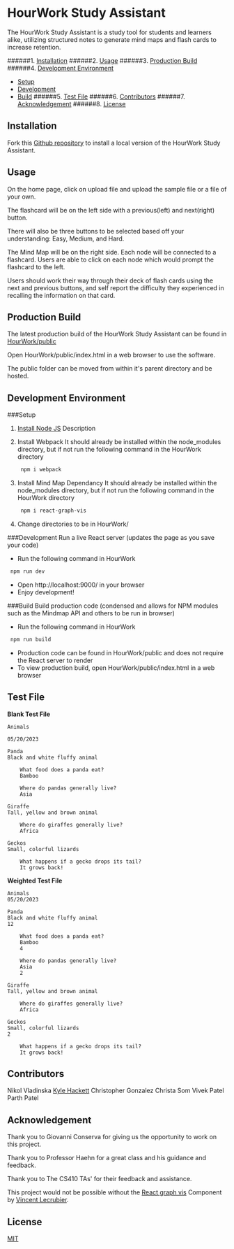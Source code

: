 # HourWork Study Assistant
The HourWork Study Assistant is a study tool for students and learners alike, utilizing structured notes to generate mind maps and flash cards to increase retention.

######1. [Installation](#installation)
######2. [Usage](#usage)
######3. [Production Build](#production-build)
######4. [Development Environment](#development-environment)
  * [Setup](#setup)
  * [Development](#development)
  * [Build](#build)
######5. [Test File](#test-file)
######6. [Contributors](#contributors)
######7. [Acknowledgement](#acknowledgement)
######8. [License](#license)

## Installation

Fork this [Github repository](https://github.com/kylehackett99/HourWork) to install a local version of the HourWork Study Assistant.

## Usage
On the home page, click on upload file and upload the sample file or a file of your own.

The flashcard will be on the left side with a previous(left) and next(right) button.

There will also be three buttons to be selected based off your understanding: Easy, Medium, and Hard.

The Mind Map will be on the right side. Each node will be connected to a flashcard. Users are able to click on each node which would prompt the flashcard
to the left. 

Users should work their way through their deck of flash cards using the next and previous buttons, and self report the difficulty they experienced in recalling the information on that card.

## Production Build

The latest production build of the HourWork Study Assistant can be found in [HourWork/public](https://github.com/kylehackett99/HourWork)


Open HourWork/public/index.html in a web browser to use the software.

The public folder can be moved from within it's parent directory and be hosted.

## Development Environment

###Setup
1. [Install Node JS](https://nodejs.org/en/download/)
   Description
 
2. Install Webpack
  It should already be installed within the node_modules directory, but if not run the following command in the HourWork directory
   ```bash
    npm i webpack
   ```
3. Install Mind Map Dependancy
   It should already be installed within the node_modules directory, but if not run the following command in the HourWork directory
   ```bash
    npm i react-graph-vis
   ```
4. Change directories to be in HourWork/

###Development
Run a live React server (updates the page as you save your code)
  - Run the following command in HourWork 
   ```bash
    npm run dev
   ```
  - Open http://localhost:9000/ in your browser
  - Enjoy development!


###Build
  Build production code (condensed and allows for NPM modules such as the Mindmap API and others
  to be run in browser)
  - Run the following command in HourWork 
   ```bash
    npm run build
   ```

  - Production code can be found in HourWork/public and does not require the React server to render
  - To view production build, open HourWork/public/index.html in a web browser


## Test File
**Blank Test File**
```text
Animals

05/20/2023

Panda
Black and white fluffy animal

	What food does a panda eat?
	Bamboo

	Where do pandas generally live?
	Asia

Giraffe
Tall, yellow and brown animal

	Where do giraffes generally live?
	Africa

Geckos
Small, colorful lizards

	What happens if a gecko drops its tail?
	It grows back!
```

**Weighted Test File**
```text
Animals 
05/20/2023 

Panda
Black and white fluffy animal
12

	What food does a panda eat?
	Bamboo
	4

	Where do pandas generally live?
	Asia
	2

Giraffe
Tall, yellow and brown animal

	Where do giraffes generally live?
	Africa

Geckos
Small, colorful lizards
2

	What happens if a gecko drops its tail?
	It grows back!
```

## Contributors
Nikol Vladinska
[Kyle Hackett](https://github.com/kylehackett99)
Christopher Gonzalez
Christa Som
Vivek Patel
Parth Patel

## Acknowledgement

Thank you to Giovanni Conserva for giving us the opportunity to work on this project.

Thank you to Professor Haehn for a great class and his guidance and feedback.

Thank you to The CS410 TAs' for their feedback and assistance.

This project would not be possible without the [React graph vis](https://github.com/crubier/react-graph-vis) Component by [Vincent Lecrubier](https://github.com/crubier).

## License
[MIT](https://github.com/kylehackett99/HourWork/blob/main/LICENSE)
